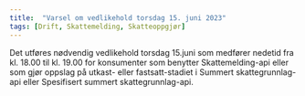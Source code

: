 ```yaml
---
title:  "Varsel om vedlikehold torsdag 15. juni 2023"
tags: [Drift, Skattemelding, Skatteoppgjør]
---
```

 
Det utføres nødvendig vedlikehold torsdag 15.juni som medfører nedetid fra kl. 18.00 til kl. 19.00 for konsumenter som benytter Skattemelding-api eller som gjør oppslag på utkast- eller fastsatt-stadiet i Summert skattegrunnlag-api eller Spesifisert summert skattegrunnlag-api.
